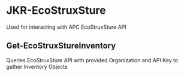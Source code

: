 # JKR-EcoStruxSture
Used for interacting with APC EcoStruxSture API

## Get-EcoStruxStureInventory
Queries EcoStruxSture API with provided Organization and API Key to gather Inventory Objects
